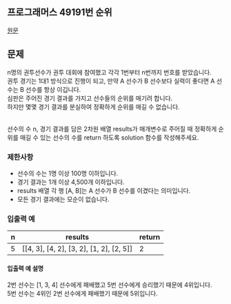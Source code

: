 ## 프로그래머스 49191번 순위

[원문](https://school.programmers.co.kr/learn/courses/30/lessons/43238)

## 문제

n명의 권투선수가 권투 대회에 참여했고 각각 1번부터 n번까지 번호를 받았습니다.<br />권투 경기는 1대1 방식으로 진행이 되고, 만약 A 선수가 B 선수보다 실력이 좋다면 A 선수는 B 선수를 항상 이깁니다.<br /> 심판은 주어진 경기 결과를 가지고 선수들의 순위를 매기려 합니다.<br />하지만 몇몇 경기 결과를 분실하여 정확하게 순위를 매길 수 없습니다.<br /><br />

선수의 수 n, 경기 결과를 담은 2차원 배열 results가 매개변수로 주어질 때 정확하게 순위를 매길 수 있는 선수의 수를 return 하도록 solution 함수를 작성해주세요.

### 제한사항

- 선수의 수는 1명 이상 100명 이하입니다.
- 경기 결과는 1개 이상 4,500개 이하입니다.
- results 배열 각 행 [A, B]는 A 선수가 B 선수를 이겼다는 의미입니다.
- 모든 경기 결과에는 모순이 없습니다.

### 입출력 예

| n   | results                                  | return |
| --- | ---------------------------------------- | ------ |
| 5   | [[4, 3], [4, 2], [3, 2], [1, 2], [2, 5]] | 2      |

#### 입출력 예 설명

2번 선수는 [1, 3, 4] 선수에게 패배했고 5번 선수에게 승리했기 때문에 4위입니다.<br />
5번 선수는 4위인 2번 선수에게 패배했기 때문에 5위입니다.
